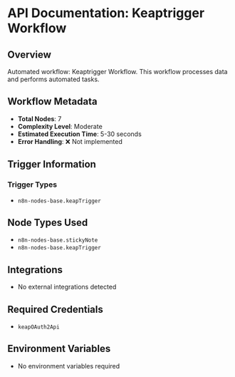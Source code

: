 # API Documentation: Keaptrigger Workflow

## Overview
Automated workflow: Keaptrigger Workflow. This workflow processes data and performs automated tasks.

## Workflow Metadata
- **Total Nodes**: 7
- **Complexity Level**: Moderate
- **Estimated Execution Time**: 5-30 seconds
- **Error Handling**: ❌ Not implemented

## Trigger Information
### Trigger Types
- `n8n-nodes-base.keapTrigger`

## Node Types Used
- `n8n-nodes-base.stickyNote`
- `n8n-nodes-base.keapTrigger`

## Integrations
- No external integrations detected

## Required Credentials
- `keapOAuth2Api`

## Environment Variables
- No environment variables required
